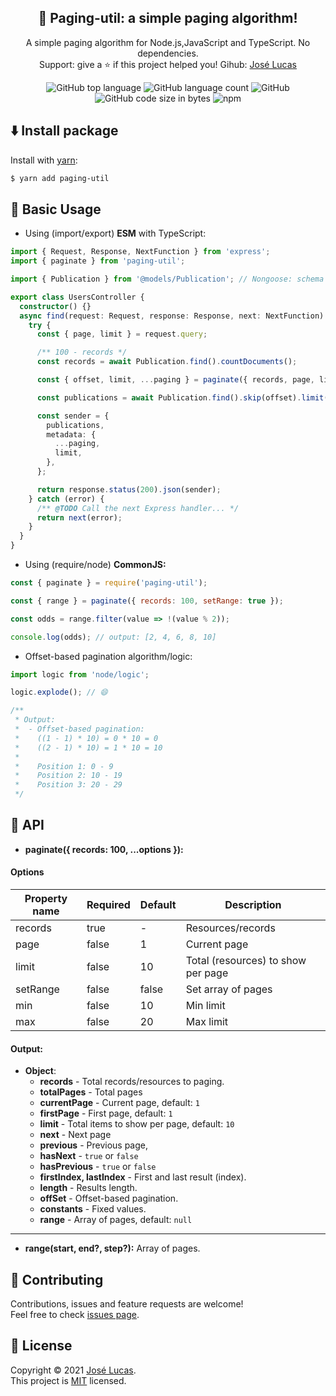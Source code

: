 <h2 align="center">
  📘 Paging-util: a simple paging algorithm!
</h2>

<p align="center">
  A simple paging algorithm for Node.js,JavaScript and TypeScript. No dependencies. <br/>Support: give a ⭐ if this project helped you! Gihub: 
  <a href="https://github.com/lucasbernardol/paging-util">José Lucas</a>
</p>

<div align="center">
  <img alt="GitHub top language" src="https://img.shields.io/github/languages/top/lucasbernardol/paging-util">
  <img alt="GitHub language count" src="https://img.shields.io/github/languages/count/lucasbernardol/paging-util">
  <img alt="GitHub" src="https://img.shields.io/github/license/lucasbernardol/paging-util">
  <img alt="GitHub code size in bytes" src="https://img.shields.io/github/languages/code-size/lucasbernardol/paging-util">
  <img alt="npm" src="https://img.shields.io/npm/dm/paging-util">
</div>
    
## :arrow_down: Install package

Install with [yarn](https://yarnpkg.com):

```bash
$ yarn add paging-util
```

## :file_folder: Basic Usage

- Using (import/export) **ESM** with TypeScript:

```typescript
import { Request, Response, NextFunction } from 'express';
import { paginate } from 'paging-util';

import { Publication } from '@models/Publication'; // Nongoose: schema

export class UsersController {
  constructor() {}
  async find(request: Request, response: Response, next: NextFunction) {
    try {
      const { page, limit } = request.query;

      /** 100 - records */
      const records = await Publication.find().countDocuments();

      const { offset, limit, ...paging } = paginate({ records, page, limit });

      const publications = await Publication.find().skip(offset).limit(limit);

      const sender = {
        publications,
        metadata: {
          ...paging,
          limit,
        },
      };

      return response.status(200).json(sender);
    } catch (error) {
      /** @TODO Call the next Express handler... */
      return next(error);
    }
  }
}
```

- Using (require/node) **CommonJS:**

```javascript
const { paginate } = require('paging-util');

const { range } = paginate({ records: 100, setRange: true });

const odds = range.filter(value => !(value % 2));

console.log(odds); // output: [2, 4, 6, 8, 10]
```

- Offset-based pagination algorithm/logic:

```typescript
import logic from 'node/logic';

logic.explode(); // 😄

/**
 * Output:
 *  - Offset-based pagination:
 *    ((1 - 1) * 10) = 0 * 10 = 0
 *    ((2 - 1) * 10) = 1 * 10 = 10
 *
 *    Position 1: 0 - 9
 *    Position 2: 10 - 19
 *    Position 3: 20 - 29
 */
```

## :wrench: API

- **paginate({ records: 100, ...options }):**

#### Options

| Property name | Required | Default | Description                        |
| ------------- | -------- | ------- | ---------------------------------- |
| records       | true     | -       | Resources/records                  |
| page          | false    | 1       | Current page                       |
| limit         | false    | 10      | Total (resources) to show per page |
| setRange      | false    | false   | Set array of pages                 |
| min           | false    | 10      | Min limit                          |
| max           | false    | 20      | Max limit                          |

#### Output:

- **Object**:
  - **records** - Total records/resources to paging.
  - **totalPages** - Total pages
  - **currentPage** - Current page, default: `1`
  - **firstPage** - First page, default: `1`
  - **limit** - Total items to show per page, default: `10`
  - **next** - Next page
  - **previous** - Previous page,
  - **hasNext** - `true` or `false`
  - **hasPrevious** - `true` or `false`
  - **firstIndex, lastIndex** - First and last result (index).
  - **length** - Results length.
  - **offSet** - Offset-based pagination.
  - **constants** - Fixed values.
  - **range** - Array of pages, default: `null`

---

- **range(start, end?, step?):** Array of pages.

## :open_hands: Contributing

Contributions, issues and feature requests are welcome!<br />Feel free to check [issues page](https://github.com/lucasbernardol/paging-util/issues).

## 📝 License

Copyright © 2021 [José Lucas](https://github.com/lucasbernardol).
<br />
This project is [MIT](https://github.com/lucasbernardol/paging-util/blob/master/LICENSE) licensed.

